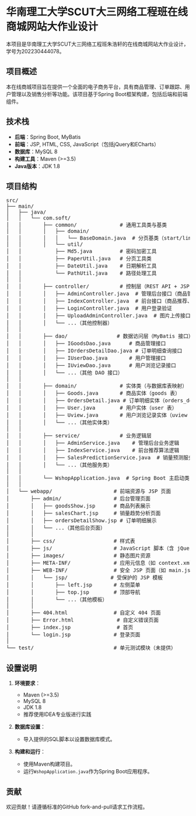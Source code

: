 # 华南理工大学SCUT大三网络工程班在线商城网站大作业设计

本项目是华南理工大学SCUT大三网络工程班朱浩轩的在线商城网站大作业设计，学号为202230444078。

## 项目概述

本在线商城项目旨在提供一个全面的电子商务平台，具有商品管理、订单跟踪、用户管理以及销售分析等功能。该项目基于Spring Boot框架构建，包括后端和前端组件。

## 技术栈

- **后端**：Spring Boot, MyBatis
- **前端**：JSP, HTML, CSS, JavaScript（包括jQuery和ECharts）
- **数据库**：MySQL 8
- **构建工具**：Maven (>=3.5)
- **Java版本**：JDK 1.8

## 项目结构
<pre>
src/
├── main/
│   ├── java/
│   │   └── com.soft/
│   │       ├── common/              # 通用工具类与基类
│   │       │   ├── domain/
│   │       │   │   └── BaseDomain.java  # 分页基类（start/limit）
│   │       │   └── util/
│   │           ├── Md5.java         # 密码加密工具
│   │           ├── PaperUtil.java   # 分页工具类
│   │           ├── DateUtil.java    # 日期解析工具
│   │           └── PathUtil.java    # 路径处理工具
│   │
│   │       ├── controller/          # 控制层（REST API + JSP 路由）
│   │       │   ├── AdminController.java  # 管理后台接口（商品管理、订单统计、销售趋势）
│   │       │   ├── IndexController.java  # 前台接口（商品推荐、留言管理）
│   │       │   ├── LoginController.java  # 用户登录验证
│   │       │   ├── UploadAdminController.java  # 图片上传接口
│   │       │   └── ...（其他控制器）
│   │
│   │       ├── dao/                # 数据访问层（MyBatis 接口）
│   │       │   ├── IGoodsDao.java      # 商品管理接口
│   │       │   ├── IOrdersDetailDao.java # 订单明细查询接口
│   │       │   ├── IUserDao.java       # 用户管理接口
│   │       │   ├── IUviewDao.java      # 用户浏览记录接口
│   │       │   └── ...（其他 DAO 接口）
│   │
│   │       ├── domain/              # 实体类（与数据库表映射）
│   │       │   ├── Goods.java       # 商品实体（goods 表）
│   │       │   ├── OrdersDetail.java # 订单明细实体（orders_detail 表）
│   │       │   ├── User.java        # 用户实体（user 表）
│   │       │   ├── Uview.java       # 用户浏览记录实体（uview 表）
│   │       │   └── ...（其他实体类）
│   │
│   │       ├── service/             # 业务逻辑层
│   │       │   ├── AdminService.java    # 管理后台业务逻辑
│   │       │   ├── IndexService.java    # 前台推荐算法逻辑
│   │       │   ├── SalesPredictionService.java  # 销量预测服务
│   │       │   └── ...（其他服务类）
│   │
│   │       └── WshopApplication.java  # Spring Boot 主启动类
│   │
│   └── webapp/                    # 前端资源与 JSP 页面
│       ├── admin/                 # 后台管理页面
│       │   ├── goodsShow.jsp      # 商品列表展示
│       │   ├── salesChart.jsp     # 销量趋势分析页面
│       │   ├── ordersDetailShow.jsp # 订单明细展示
│       │   └── ...（其他后台页面）
│       │
│       ├── css/                   # 样式表
│       ├── js/                    # JavaScript 脚本（含 jQuery、ECharts）
│       ├── images/                # 静态图片资源
│       ├── META-INF/              # 应用元信息（如 context.xml）
│       ├── WEB-INF/               # 安全 JSP 页面（如 main.jsp）
│       │   └── jsp/              # 受保护的 JSP 模板
│       │       ├── left.jsp       # 左侧菜单
│       │       ├── top.jsp        # 顶部导航
│       │       └── ...（其他模板）
│       │
│       ├── 404.html               # 自定义 404 页面
│       ├── Error.html              # 自定义错误页面
│       ├── index.jsp               # 首页
│       └── login.jsp              # 登录页面
│
└── test/                          # 单元测试模块（未提供）
</pre>
## 设置说明

1. **环境要求**：
   - Maven (>=3.5)
   - MySQL 8
   - JDK 1.8
   - 推荐使用IDEA专业版进行实践

2. **数据库设置**：
   - 导入提供的SQL脚本以设置数据库模式。

3. **构建和运行**：
   - 使用Maven构建项目。
   - 运行`WshopApplication.java`作为Spring Boot应用程序。

## 贡献

欢迎贡献！请遵循标准的GitHub fork-and-pull请求工作流程。
